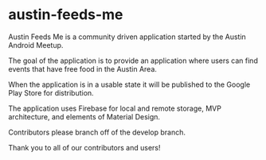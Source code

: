 # austin-feeds-me

Austin Feeds Me is a community driven application started by the Austin Android Meetup.

The goal of the application is to provide an application where users can find events that have free food in the Austin Area.

When the application is in a usable state it will be published to the Google Play Store for distribution.

The application uses Firebase for local and remote storage, MVP architecture, and elements of Material Design.

Contributors please branch off of the develop branch.

Thank you to all of our contributors and users!
